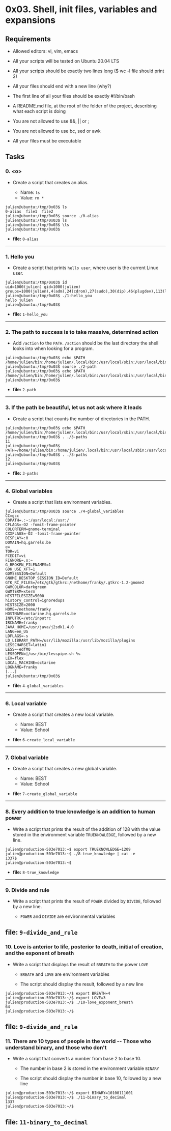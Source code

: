 # 0x03. Shell, init files, variables and expansions

## Requirements

- Allowed editors: vi, vim, emacs

- All your scripts will be tested on Ubuntu 20.04 LTS

- All your scripts should be exactly two lines long ($ wc -l file should print 2)

- All your files should end with a new line (why?)

- The first line of all your files should be exactly #!/bin/bash

- A README.md file, at the root of the folder of the project, describing what each script is doing

- You are not allowed to use &&, || or ;

- You are not allowed to use bc, sed or awk

- All your files must be executable

## Tasks

### 0. &lt;o&gt;

- Create a script that creates an alias.

    - Name: `ls`
    - Value: `rm *`

```plaintext
julien@ubuntu:/tmp/0x03$ ls
0-alias  file1  file2
julien@ubuntu:/tmp/0x03$ source ./0-alias 
julien@ubuntu:/tmp/0x03$ ls
julien@ubuntu:/tmp/0x03$ \ls
julien@ubuntu:/tmp/0x03$ 
```
- **file:** `0-alias`

---

### 1. Hello you

- Create a script that prints `hello user`, where user is the current Linux user.

```plaintext
julien@ubuntu:/tmp/0x03$ id
uid=1000(julien) gid=1000(julien) groups=1000(julien),4(adm),24(cdrom),27(sudo),30(dip),46(plugdev),113(lpadmin),128(sambashare)
julien@ubuntu:/tmp/0x03$ ./1-hello_you 
hello julien
julien@ubuntu:/tmp/0x03$ 
```

- **file:** `1-hello_you`

---

### 2. The path to success is to take massive, determined action

- Add `/action` to the `PATH`. `/action` should be the last directory the shell looks into when looking for a program.

```plaintext
julien@ubuntu:/tmp/0x03$ echo $PATH
/home/julien/bin:/home/julien/.local/bin:/usr/local/sbin:/usr/local/bin:/usr/sbin:/usr/bin:/sbin:/bin:/usr/games:/usr/local/games:/snap/bin
julien@ubuntu:/tmp/0x03$ source ./2-path 
julien@ubuntu:/tmp/0x03$ echo $PATH
/home/julien/bin:/home/julien/.local/bin:/usr/local/sbin:/usr/local/bin:/usr/sbin:/usr/bin:/sbin:/bin:/usr/games:/usr/local/games:/snap/bin:/action
julien@ubuntu:/tmp/0x03$ 
```
- **file:** `2-path`

---

### 3. If the path be beautiful, let us not ask where it leads

- Create a script that counts the number of directories in the PATH.

```plaintext
julien@ubuntu:/tmp/0x03$ echo $PATH
/home/julien/bin:/home/julien/.local/bin:/usr/local/sbin:/usr/local/bin:/usr/sbin:/usr/bin:/sbin:/bin:/usr/games:/usr/local/games:/snap/bin
julien@ubuntu:/tmp/0x03$ . ./3-paths 
11
julien@ubuntu:/tmp/0x03$ PATH=/home/julien/bin:/home/julien/.local/bin:/usr/local/sbin:/usr/local/bin:/usr/sbin:/usr/bin:/sbin:/bin:/usr/games:/usr/local/games:/snap/bin:::::/hello
julien@ubuntu:/tmp/0x03$ . ./3-paths 
12
julien@ubuntu:/tmp/0x03$ 
```

- **file:** `3-paths`

---

### 4. Global variables

- Create a script that lists environment variables.

```plaintext
julien@ubuntu:/tmp/0x03$ source ./4-global_variables
CC=gcc
CDPATH=.:~:/usr/local:/usr:/
CFLAGS=-O2 -fomit-frame-pointer
COLORTERM=gnome-terminal
CXXFLAGS=-O2 -fomit-frame-pointer
DISPLAY=:0
DOMAIN=hq.garrels.be
e=
TOR=vi
FCEDIT=vi
FIGNORE=.o:~
G_BROKEN_FILENAMES=1
GDK_USE_XFT=1
GDMSESSION=Default
GNOME_DESKTOP_SESSION_ID=Default
GTK_RC_FILES=/etc/gtk/gtkrc:/nethome/franky/.gtkrc-1.2-gnome2
GWMCOLOR=darkgreen
GWMTERM=xterm
HISTFILESIZE=5000
history_control=ignoredups
HISTSIZE=2000
HOME=/nethome/franky
HOSTNAME=octarine.hq.garrels.be
INPUTRC=/etc/inputrc
IRCNAME=franky
JAVA_HOME=/usr/java/j2sdk1.4.0
LANG=en_US
LDFLAGS=-s
LD_LIBRARY_PATH=/usr/lib/mozilla:/usr/lib/mozilla/plugins
LESSCHARSET=latin1
LESS=-edfMQ
LESSOPEN=|/usr/bin/lesspipe.sh %s
LEX=flex
LOCAL_MACHINE=octarine
LOGNAME=franky
[...]
julien@ubuntu:/tmp/0x03$ 
```

- **file:** `4-global_variables`

---

### 6. Local variable

- Create a script that creates a new local variable.

    - Name: BEST
    - Value: School

- **file:** `6-create_local_variable`

---

### 7. Global variable

- Create a script that creates a new global variable.

    - Name: BEST
    - Value: School

- **file:** `7-create_global_variable`

---

### 8. Every addition to true knowledge is an addition to human power

- Write a script that prints the result of the addition of 128 with the value stored in the environment variable `TRUEKNOWLEDGE`, followed by a new line.

```plaintext
julien@production-503e7013:~$ export TRUEKNOWLEDGE=1209
julien@production-503e7013:~$ ./8-true_knowledge | cat -e
1337$
julien@production-503e7013:~$
```

- **file:** `8-true_knowledge`

---

### 9. Divide and rule

- Write a script that prints the result of `POWER` divided by `DIVIDE`, followed by a new line.

    - `POWER` and `DIVIDE` are environmental variables

 **file:** `9-divide_and_rule`
---

### 10. Love is anterior to life, posterior to death, initial of creation, and the exponent of breath

- Write a script that displays the result of `BREATH` to the power `LOVE`

    - `BREATH` and `LOVE` are environment variables

    - The script should display the result, followed by a new line

```plaintext
julien@production-503e7013:~/$ export BREATH=4
julien@production-503e7013:~/$ export LOVE=3
julien@production-503e7013:~/$ ./10-love_exponent_breath
64
julien@production-503e7013:~/$
```
 **file:** `9-divide_and_rule`
---

### 11. There are 10 types of people in the world -- Those who understand binary, and those who don't

- Write a script that converts a number from base 2 to base 10.

    - The number in base 2 is stored in the environment variable `BINARY`

    - The script should display the number in base 10, followed by a new line

```plaintext
julien@production-503e7013:~/$ export BINARY=10100111001
julien@production-503e7013:~/$ ./11-binary_to_decimal
1337
julien@production-503e7013:~/$
```
 **file:** `11-binary_to_decimal`
---